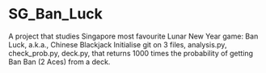# SG_Ban_Luck
A project that studies Singapore most favourite Lunar New Year game: Ban Luck, a.k.a., Chinese Blackjack
Initialise git on 3 files, analysis.py, check_prob.py, deck.py, that returns 1000 times the probability of getting Ban Ban (2 Aces) from a deck.
